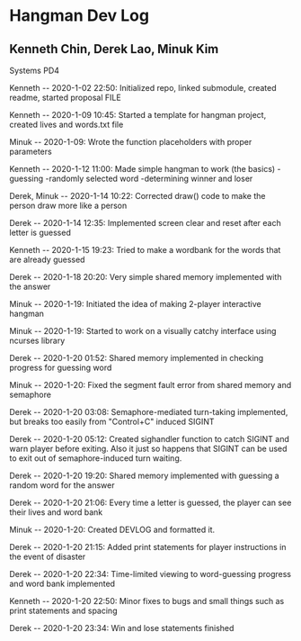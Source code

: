 # Hangman Dev Log
## Kenneth Chin, Derek Lao, Minuk Kim
Systems PD4

Kenneth -- 2020-1-02 22:50:
Initialized repo, linked submodule, created readme, started proposal FILE

Kenneth -- 2020-1-09 10:45:
Started a template for hangman project, created lives and words.txt file

Minuk -- 2020-1-09:
Wrote the function placeholders with proper parameters

Kenneth -- 2020-1-12 11:00:
Made simple hangman to work (the basics)
-guessing
-randomly selected word
-determining winner and loser

Derek, Minuk -- 2020-1-14 10:22:
Corrected draw() code to make the person draw more like a person

Derek -- 2020-1-14 12:35:
Implemented screen clear and reset after each letter is guessed

Kenneth -- 2020-1-15 19:23:
Tried to make a wordbank for the words that are already guessed

Derek -- 2020-1-18 20:20:
Very simple shared memory implemented with the answer

Minuk -- 2020-1-19:
Initiated the idea of making 2-player interactive hangman

Minuk -- 2020-1-19:
Started to work on a visually catchy interface using ncurses library

Derek -- 2020-1-20 01:52:
Shared memory implemented in checking progress for guessing word

Minuk -- 2020-1-20:
Fixed the segment fault error from shared memory and semaphore

Derek -- 2020-1-20 03:08:
Semaphore-mediated turn-taking implemented, but breaks too easily from "Control+C"
induced SIGINT

Derek -- 2020-1-20 05:12:
Created sighandler function to catch SIGINT and warn player before exiting.
Also it just so happens that SIGINT can be used to exit out of
semaphore-induced turn waiting.

Derek -- 2020-1-20 19:20:
Shared memory implemented with guessing a random word for the answer

Derek -- 2020-1-20 21:06:
Every time a letter is guessed, the player can see their lives and word bank

Minuk -- 2020-1-20:
Created DEVLOG and formatted it.

Derek -- 2020-1-20 21:15:
Added print statements for player instructions in the event of disaster

Derek -- 2020-1-20 22:34:
Time-limited viewing to word-guessing progress and word bank implemented

Kenneth -- 2020-1-20 22:50:
Minor fixes to bugs and small things such as print statements and spacing

Derek -- 2020-1-20 23:34:
Win and lose statements finished

